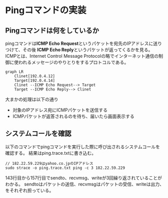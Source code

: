 # Pingコマンドの実装
## Pingコマンドは何をしているか

pingコマンドは**ICMP Echo Request**というパケットを宛先のIPアドレスに送りつけて、その後 **ICMP Echo Reply**というパケットが返ってくるかを見る。
ICMPとは、Internet Control Message Protocolの略でインターネット通信の制御に使われるメッセージのやりとりをするプロトコルである。

```mermaid
graph LR
    Clinet[192.0.4.12]
    Target[192.0.4.14]
    Clinet --ICMP Echo Request--> Target
    Target --ICMP Echo Reply--> Clinet
```

大まかの処理は以下の通り
- 対象のIPアドレス宛にICMPパケットを送信する
- ICMPパケットが返答されるのを待ち、届いたら画面表示する

## システムコールを確認
以下のコマンドでpingコマンドを実行した際に呼び出されるシステムコールを確認する。
結果はping.trace.txtに書き込む。
```shell
// 182.22.59.229はyahoo.co.jpのIPアドレス
sudo strace -o ping.trace.txt ping -c 3 182.22.59.229
```

143行目から157行目でsendto、recvmsg、writeが3回繰り返されていることがわかる。 sendtoはパケットの送信、recvmsgはパケットの受信、writeは出力、をそれぞれ担っている。
